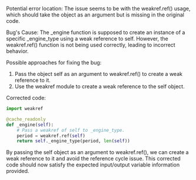 Potential error location:
The issue seems to be with the weakref.ref() usage, which should take the object as an argument but is missing in the original code.

Bug's Cause:
The _engine function is supposed to create an instance of a specific _engine_type using a weak reference to self. However, the weakref.ref() function is not being used correctly, leading to incorrect behavior.

Possible approaches for fixing the bug:
1. Pass the object self as an argument to weakref.ref() to create a weak reference to it.
2. Use the weakref module to create a weak reference to the self object.

Corrected code:

```python
import weakref

@cache_readonly
def _engine(self):
    # Pass a weakref of self to _engine_type.
    period = weakref.ref(self)
    return self._engine_type(period, len(self))
```

By passing the self object as an argument to weakref.ref(), we can create a weak reference to it and avoid the reference cycle issue. This corrected code should now satisfy the expected input/output variable information provided.